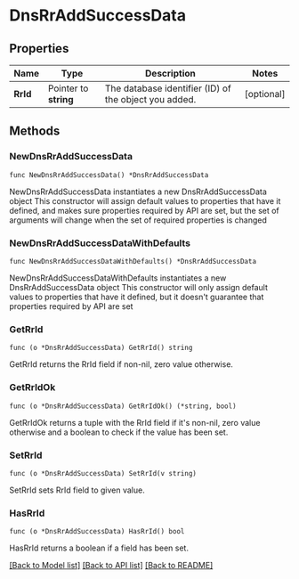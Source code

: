# DnsRrAddSuccessData

## Properties

Name | Type | Description | Notes
------------ | ------------- | ------------- | -------------
**RrId** | Pointer to **string** | The database identifier (ID) of the object you added. | [optional] 

## Methods

### NewDnsRrAddSuccessData

`func NewDnsRrAddSuccessData() *DnsRrAddSuccessData`

NewDnsRrAddSuccessData instantiates a new DnsRrAddSuccessData object
This constructor will assign default values to properties that have it defined,
and makes sure properties required by API are set, but the set of arguments
will change when the set of required properties is changed

### NewDnsRrAddSuccessDataWithDefaults

`func NewDnsRrAddSuccessDataWithDefaults() *DnsRrAddSuccessData`

NewDnsRrAddSuccessDataWithDefaults instantiates a new DnsRrAddSuccessData object
This constructor will only assign default values to properties that have it defined,
but it doesn't guarantee that properties required by API are set

### GetRrId

`func (o *DnsRrAddSuccessData) GetRrId() string`

GetRrId returns the RrId field if non-nil, zero value otherwise.

### GetRrIdOk

`func (o *DnsRrAddSuccessData) GetRrIdOk() (*string, bool)`

GetRrIdOk returns a tuple with the RrId field if it's non-nil, zero value otherwise
and a boolean to check if the value has been set.

### SetRrId

`func (o *DnsRrAddSuccessData) SetRrId(v string)`

SetRrId sets RrId field to given value.

### HasRrId

`func (o *DnsRrAddSuccessData) HasRrId() bool`

HasRrId returns a boolean if a field has been set.


[[Back to Model list]](../README.md#documentation-for-models) [[Back to API list]](../README.md#documentation-for-api-endpoints) [[Back to README]](../README.md)


